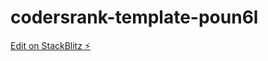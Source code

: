 # codersrank-template-poun6l

[Edit on StackBlitz ⚡️](https://stackblitz.com/edit/codersrank-template-poun6l)